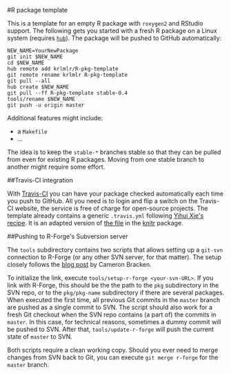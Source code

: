 #R package template

This is a template for an empty R package with `roxygen2` and RStudio support.
The following gets you started with a fresh R package on a Linux system
(requires [`hub`](http://defunkt.io/hub/)).
The package will be pushed to GitHub automatically:

    NEW_NAME=YourNewPackage
    git init $NEW_NAME
    cd $NEW_NAME
    hub remote add krlmlr/R-pkg-template
    git remote rename krlmlr R-pkg-template
    git pull --all
    hub create $NEW_NAME
    git pull --ff R-pkg-template stable-0.4
    tools/rename $NEW_NAME
    git push -u origin master

Additional features might include:

- a `Makefile`
- ...

The idea is to keep the `stable-*` branches stable so that they can be pulled
from even for existing R packages. Moving from one stable branch to another
might require some effort.


##Travis-CI integration

With [Travis-CI](https://travis-ci.org/) you can have your package checked
automatically each time you push to GitHub. All you need is to login and
flip a switch on the Travis-CI website,
the service is free of charge for open-source projects.
The template already contains a generic `.travis.yml` following
[Yihui Xie's recipe](http://yihui.name/en/2013/04/travis-ci-general-purpose/).
It is an adapted version of
[the file](https://github.com/yihui/knitr/blob/master/.travis.yml)
in the [knitr](http://yihui.name/knitr/) package.


##Pushing to R-Forge's Subversion server

The `tools` subdirectory contains two scripts that allows setting up a `git-svn`
connection to R-Forge (or any other SVN server, for that matter). The setup
closely follows the [blog post](http://cameron.bracken.bz/git-with-r-forge)
by Cameron Bracken.

To initialize the link, execute `tools/setup-r-forge <your-svn-URL>`. If you
link with R-Forge, this should be the the path to the `pkg` subdirectory in the
SVN repo, or to the `pkg/pkg-name` subdirectory if there are several packages.
When executed the first time, all previous Git commits in the `master` branch
are pushed as a single
commit to SVN. The script should also work for a fresh Git checkout when
the SVN repo contains (a part of) the commits in `master`. In this case,
for technical reasons, sometimes a dummy commit will be pushed to SVN.
After that, `tools/update-r-forge` will push the current state of `master` to
SVN.

Both scripts require a clean working copy. Should you ever need to merge changes
from SVN back to Git, you can execute `git merge r-forge` for the
`master` branch.
